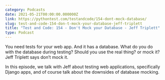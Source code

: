 ```yaml
---
category: Podcasts
date: 2021-05-21T00:00:00.000000Z
link: https://pythontest.com/testandcode/154-dont-mock-database/
slug: test-and-code-154-don-t-mock-your-database-jeff-triplett
title: "Test and Code: 154 - Don't Mock your Database - Jeff Triplett"
type: Podcast
---
```


You need tests for your web app. And it has a database. What do you do with the database during testing? Should you use the real thing? or mock it? Jeff Triplett says don’t mock it.

In this episode, we talk with Jeff about testing web applications, specifically Django apps, and of course talk about the downsides of database mocking.
